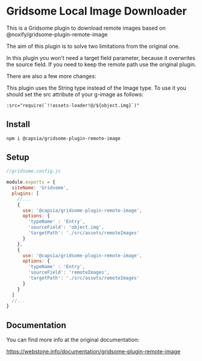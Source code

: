 # Gridsome Local Image Downloader

This is a Gridsome plugin to download remote images based on @noxify/gridsome-plugin-remote-image

The aim of this plugin is to solve two limitations from the original one.

In this plugin you won't need a target field parameter, because it overwrites the source field. If you need to keep the remote path use the original plugin.

There are also a few more changes:

This plugin uses the String type instead of the Image type. To use it you should set the src attribute of your g-image as follows:

```html
:src="require(`!!assets-loader!@/${object.img}`)"
```

## Install

```sh
npm i @capsia/gridsome-plugin-remote-image
```

## Setup

```js
//gridsome.config.js

module.exports = {
  siteName: 'Gridsome',
  plugins: [
    //...
    {
      use: '@capsia/gridsome-plugin-remote-image',
      options: {
        'typeName' : 'Entry',
        'sourceField': 'object.img',
        'targetPath': './src/assets/remoteImages'
      }
    },
    {
      use: '@capsia/gridsome-plugin-remote-image',
      options: {
        'typeName' : 'Entry',
        'sourceField': 'remoteImages',
        'targetPath': './src/assets/remoteImages'
      }
    }
  ]
  //...
}
```

## Documentation

You can find more info at the original documentation:

https://webstone.info/documentation/gridsome-plugin-remote-image
